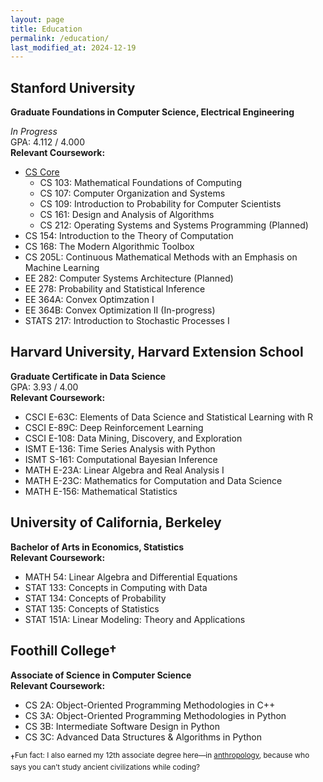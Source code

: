```yaml
---
layout: page
title: Education
permalink: /education/
last_modified_at: 2024-12-19
---
```


## Stanford University  
**Graduate Foundations in Computer Science, Electrical Engineering**

*In Progress*  
GPA: 4.112 / 4.000  
**Relevant Coursework:**
- [CS Core](https://www.cs.stanford.edu/bs-core-requirements)
    - CS 103: Mathematical Foundations of Computing
    - CS 107: Computer Organization and Systems
    - CS 109: Introduction to Probability for Computer Scientists
    - CS 161: Design and Analysis of Algorithms
    - CS 212: Operating Systems and Systems Programming (Planned)
- CS 154: Introduction to the Theory of Computation
- CS 168: The Modern Algorithmic Toolbox
- CS 205L: Continuous Mathematical Methods with an Emphasis on Machine Learning
- EE 282: Computer Systems Architecture (Planned)
- EE 278: Probability and Statistical Inference
- EE 364A: Convex Optimzation I
- EE 364B: Convex Optimization II (In-progress)
- STATS 217: Introduction to Stochastic Processes I

## Harvard University, Harvard Extension School  
**Graduate Certificate in Data Science**  
GPA: 3.93 / 4.00  
**Relevant Coursework:**
- CSCI E-63C: Elements of Data Science and Statistical Learning with R
- CSCI E-89C: Deep Reinforcement Learning
- CSCI E-108: Data Mining, Discovery, and Exploration
- ISMT E-136: Time Series Analysis with Python
- ISMT S-161: Computational Bayesian Inference
- MATH E-23A: Linear Algebra and Real Analysis I
- MATH E-23C: Mathematics for Computation and Data Science
- MATH E-156: Mathematical Statistics

## University of California, Berkeley  
**Bachelor of Arts in Economics, Statistics**  
**Relevant Coursework:**
- MATH 54: Linear Algebra and Differential Equations
- STAT 133: Concepts in Computing with Data
- STAT 134: Concepts of Probability
- STAT 135: Concepts of Statistics
- STAT 151A: Linear Modeling: Theory and Applications

## Foothill College†
**Associate of Science in Computer Science**  
**Relevant Coursework:**
- CS 2A: Object-Oriented Programming Methodologies in C++
- CS 3A: Object-Oriented Programming Methodologies in Python
- CS 3B: Intermediate Software Design in Python
- CS 3C: Advanced Data Structures & Algorithms in Python

†<sup>Fun fact: I also earned my 12th associate degree here—in [anthropology](https://www.parchment.com/u/award/c7daeb8936ad05b0d087c9b09669e0ae), because who says you can’t study ancient civilizations while coding?</sup>

